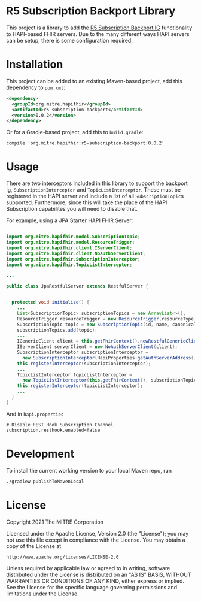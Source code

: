 # R5 Subscription Backport Library

This project is a library to add the [R5 Subscription Backport IG](https://build.fhir.org/ig/HL7/fhir-subscription-backport-ig/index.html) functionality to HAPI-based FHIR servers. Due to the many different ways HAPI servers can be setup, there is some configuration required.

# Installation

This project can be added to an existing Maven-based project, add this dependency to `pom.xml`:

```xml
<dependency>
  <groupId>org.mitre.hapifhir</groupId>
  <artifactId>r5-subscription-backport</artifactId>
  <version>0.0.2</version>
</dependency>
```

Or for a Gradle-based project, add this to `build.gradle`:

```
compile 'org.mitre.hapifhir:r5-subscription-backport:0.0.2'

```

# Usage

There are two interceptors included in this library to support the backport ig, `SubscriptionInterceptor` and `TopicListInterceptor`. These must be registered in the HAPI server and include a list of all `SubscriptionTopic`s supported. Furthermore, since this will take the place of the HAPI Subscription capabilites you will need to disable that.

For example, using a JPA Starter HAPI FHIR Server:

```java

import org.mitre.hapifhir.model.SubscriptionTopic;
import org.mitre.hapifhir.model.ResourceTrigger;
import org.mitre.hapifhir.client.IServerClient;
import org.mitre.hapifhir.client.NoAuthServerClient;
import org.mitre.hapifhir.SubscriptionInterceptor;
import org.mitre.hapifhir.TopicListInterceptor;

...

public class JpaRestfulServer extends RestfulServer {


  protected void initialize() {
    ...
    List<SubscriptionTopic> subscriptionTopics = new ArrayList<>();
    ResourceTrigger resourceTrigger = new ResourceTrigger(resourceType, methodCriteria);
    SubscriptionTopic topic = new SubscriptionTopic(id, name, canonicalUrl, Collections.singletonList(resourceTrigger));
    subscriptionTopics.add(topic);
    ...
    IGenericClient client = this.getFhirContext().newRestfulGenericClient(HapiProperties.getServerAddress());
    IServerClient serverClient = new NoAuthServerClient(client);
    SubscriptionInterceptor subscriptionInterceptor =
      new SubscriptionInterceptor(HapiProperties.getAuthServerAddress(), this.getFhirContext(), serverClient, subscriptionTopics);
    this.registerInterceptor(subscriptionInterceptor);
    ...
    TopicListInterceptor topicListInterceptor =
      new TopicListInterceptor(this.getFhirContext(), subscriptionTopics);
    this.registerInterceptor(topicListInterceptor);
    ...
  }
}
```

And in `hapi.properties`

```
# Disable REST Hook Subscription Channel
subscription.resthook.enabled=false
```

# Development

To install the current working version to your local Maven repo, run

```
./gradlew publishToMavenLocal
```

# License

Copyright 2021 The MITRE Corporation

Licensed under the Apache License, Version 2.0 (the "License");
you may not use this file except in compliance with the License.
You may obtain a copy of the License at

    http://www.apache.org/licenses/LICENSE-2.0

Unless required by applicable law or agreed to in writing, software
distributed under the License is distributed on an "AS IS" BASIS,
WITHOUT WARRANTIES OR CONDITIONS OF ANY KIND, either express or implied.
See the License for the specific language governing permissions and
limitations under the License.
